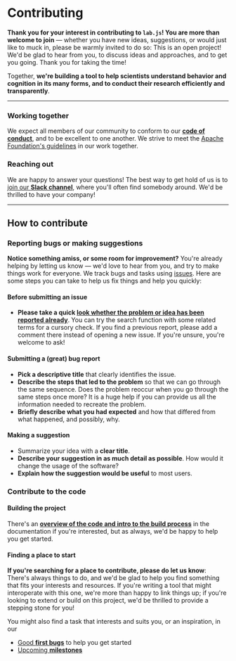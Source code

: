 # Contributing

**Thank you for your interest in contributing to `lab.js`! You are more than welcome to join** — whether you have new ideas, suggestions, or would just like to muck in, please be warmly invited to do so: This is an open project! We'd be glad to hear from you, to discuss ideas and approaches, and to get you going. Thank you for taking the time!

Together, **we're building a tool to help scientists understand behavior and cognition in its many forms, and to conduct their research efficiently and transparently**.

----

### Working together

We expect all members of our community to conform to our [**code of conduct**](code-of-conduct.md), and to be excellent to one another. We strive to meet the [Apache Foundation's guidelines](https://www.apache.org/foundation/policies/conduct) in our work together.

### Reaching out

We are happy to answer your questions! The best way to get hold of us is to [join our **Slack channel**](https://slackin-nmbrcrnchrs.herokuapp.com/), where you'll often find somebody around. We'd be thrilled to have your company!

----

## How to contribute

### Reporting bugs or making suggestions

**Notice something amiss, or some room for improvement?** You're already helping by letting us know — we'd love to hear from you, and try to make things work for everyone. We track bugs and tasks using [issues](https://github.com/felixhenninger/lab.js/issues?q=is%3Aopen). Here are some steps you can take to help us fix things and help you quickly:

#### Before submitting an issue
* **Please take a quick [look whether the problem or idea has been reported already](https://github.com/felixhenninger/lab.js/issues?q=is%3Aopen)**. You can try the search function with some related terms for a cursory check. If you find a previous report, please add a comment there instead of opening a new issue. If you're unsure, you're welcome to ask!

#### Submitting a (great) bug report
* **Pick a descriptive title** that clearly identifies the issue.
* **Describe the steps that led to the problem** so that we can go through the same sequence. Does the problem reoccur when you go through the same steps once more? It is a huge help if you can provide us all the information needed to recreate the problem.
* **Briefly describe what you had expected** and how that differed from what happened, and possibly, why.

#### Making a suggestion
* Summarize your idea with a **clear title**.
* **Describe your suggestion in as much detail as possible**. How would it change the usage of the software?
* **Explain how the suggestion would be useful** to most users.

### Contribute to the code

#### Building the project

There's an [**overview of the code and intro to the build process**](https://labjs.readthedocs.io/en/latest/meta/contribute.html) in the documentation if you're interested, but as always, we'd be happy to help you get started.

#### Finding a place to start

**If you're searching for a place to contribute, please do let us know**: There's always things to do, and we'd be glad to help you find something that fits your interests and resources. If you're writing a tool that might interoperate with this one, we're more than happy to link things up; if you're looking to extend or build on this project, we'd be thrilled to provide a stepping stone for you!

You might also find a task that interests and suits you, or an inspiration, in our
* [Good **first bugs**](https://github.com/felixhenninger/lab.js/issues?q=is%3Aopen+is%3Aissue+label%3A"Good+first+bug") to help you get started
* [Upcoming **milestones**](https://github.com/felixhenninger/lab.js/milestones)
